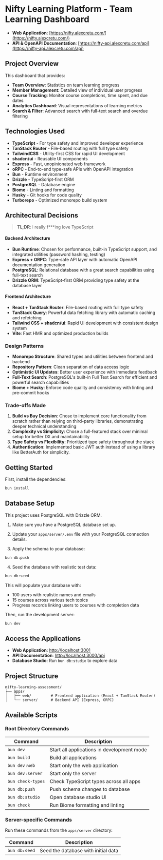 # Nifty Learning Platform - Team Learning Dashboard

- **Web Application**: [https://nifty.alexcretu.com/](https://nifty.alexcretu.com/)
- **API & OpenAPI Documentation**: [https://nifty-api.alexcretu.com/api](https://nifty-api.alexcretu.com/api)

## Project Overview

This dashboard that provides:

- **Team Overview**: Statistics on team learning progress
- **Member Management**: Detailed view of individual user progress
- **Course Tracking**: Monitor course completions, time spent, and due dates
- **Analytics Dashboard**: Visual representations of learning metrics
- **Search & Filter**: Advanced search with full-text search and overdue filtering

## Technologies Used

- **TypeScript** - For type safety and improved developer experience
- **TanStack Router** - File-based routing with full type safety
- **TailwindCSS** - Utility-first CSS for rapid UI development
- **shadcn/ui** - Reusable UI components
- **Express** - Fast, unopinionated web framework
- **oRPC** - End-to-end type-safe APIs with OpenAPI integration
- **Bun** - Runtime environment
- **Drizzle** - TypeScript-first ORM
- **PostgreSQL** - Database engine
- **Biome** - Linting and formatting
- **Husky** - Git hooks for code quality
- **Turborepo** - Optimized monorepo build system

## Architectural Decisions

> **TL;DR**: I really f\*\*\*ing love TypeScript

#### Backend Architecture

- **Bun Runtime**: Chosen for performance, built-in TypeScript support, and integrated utilities (password hashing, testing)
- **Express + ORPC**: Type-safe API layer with automatic OpenAPI documentation generation
- **PostgreSQL**: Relational database with a great search capabilities using full-text search
- **Drizzle ORM**: TypeScript-first ORM providing type safety at the database layer

#### Frontend Architecture

- **React + TanStack Router**: File-based routing with full type safety
- **TanStack Query**: Powerful data fetching library with automatic caching and refetching
- **Tailwind CSS + shadcn/ui**: Rapid UI development with consistent design system
- **Vite**: Fast HMR and optimized production builds

### Design Patterns

- **Monorepo Structure**: Shared types and utilities between frontend and backend
- **Repository Pattern**: Clean separation of data access logic
- **Optimistic UI Updates**: Better user experience with immediate feedback
- **Full-Text Search**: PostgreSQL's built-in Full Text Search for efficient and powerful search capabilities
- **Biome + Husky**: Enforce code quality and consistency with linting and pre-commit hooks

### Trade-offs Made

1. **Build vs Buy Decision**: Chose to implement core functionality from scratch rather than relying on third-party libraries, demonstrating deeper technical understanding
2. **Complexity vs Simplicity**: Chose a full-featured stack over minimal setup for better DX and maintainability
3. **Type Safety vs Flexibility**: Prioritized type safety throughout the stack
4. **Authentication**: Implemented basic JWT auth instead of using a library like BetterAuth for simplicity.

## Getting Started

First, install the dependencies:

```bash
bun install
```

## Database Setup

This project uses PostgreSQL with Drizzle ORM.

1. Make sure you have a PostgreSQL database set up.
2. Update your `apps/server/.env` file with your PostgreSQL connection details.

3. Apply the schema to your database:

```bash
bun db:push
```

4. Seed the database with realistic test data:

```bash
bun db:seed
```

This will populate your database with:

- 100 users with realistic names and emails
- 15 courses across various tech topics
- Progress records linking users to courses with completion data

Then, run the development server:

```bash
bun dev
```

## Access the Applications

- **Web Application**: [http://localhost:3001](http://localhost:3001)
- **API Documentation**: [http://localhost:3000/api](http://localhost:3000/api)
- **Database Studio**: Run `bun db:studio` to explore data

## Project Structure

```
nifty-learning-assessment/
├── apps/
│   ├── web/         # Frontend application (React + TanStack Router)
│   └── server/      # Backend API (Express, ORPC)
```

## Available Scripts

### Root Directory Commands

| Command           | Description                                |
| ----------------- | ------------------------------------------ |
| `bun dev`         | Start all applications in development mode |
| `bun build`       | Build all applications                     |
| `bun dev:web`     | Start only the web application             |
| `bun dev:server`  | Start only the server                      |
| `bun check-types` | Check TypeScript types across all apps     |
| `bun db:push`     | Push schema changes to database            |
| `bun db:studio`   | Open database studio UI                    |
| `bun check`       | Run Biome formatting and linting           |

### Server-specific Commands

Run these commands from the `apps/server` directory:

| Command       | Description                         |
| ------------- | ----------------------------------- |
| `bun db:seed` | Seed the database with initial data |
